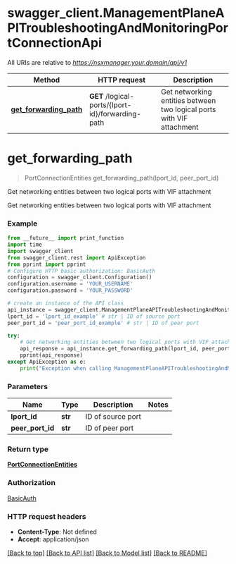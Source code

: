# swagger_client.ManagementPlaneAPITroubleshootingAndMonitoringPortConnectionApi

All URIs are relative to *https://nsxmanager.your.domain/api/v1*

Method | HTTP request | Description
------------- | ------------- | -------------
[**get_forwarding_path**](ManagementPlaneAPITroubleshootingAndMonitoringPortConnectionApi.md#get_forwarding_path) | **GET** /logical-ports/{lport-id}/forwarding-path | Get networking entities between two logical ports with VIF attachment

# **get_forwarding_path**
> PortConnectionEntities get_forwarding_path(lport_id, peer_port_id)

Get networking entities between two logical ports with VIF attachment

Get networking entities between two logical ports with VIF attachment

### Example
```python
from __future__ import print_function
import time
import swagger_client
from swagger_client.rest import ApiException
from pprint import pprint
# Configure HTTP basic authorization: BasicAuth
configuration = swagger_client.Configuration()
configuration.username = 'YOUR_USERNAME'
configuration.password = 'YOUR_PASSWORD'

# create an instance of the API class
api_instance = swagger_client.ManagementPlaneAPITroubleshootingAndMonitoringPortConnectionApi(swagger_client.ApiClient(configuration))
lport_id = 'lport_id_example' # str | ID of source port
peer_port_id = 'peer_port_id_example' # str | ID of peer port

try:
    # Get networking entities between two logical ports with VIF attachment
    api_response = api_instance.get_forwarding_path(lport_id, peer_port_id)
    pprint(api_response)
except ApiException as e:
    print("Exception when calling ManagementPlaneAPITroubleshootingAndMonitoringPortConnectionApi->get_forwarding_path: %s\n" % e)
```

### Parameters

Name | Type | Description  | Notes
------------- | ------------- | ------------- | -------------
 **lport_id** | **str**| ID of source port | 
 **peer_port_id** | **str**| ID of peer port | 

### Return type

[**PortConnectionEntities**](PortConnectionEntities.md)

### Authorization

[BasicAuth](../README.md#BasicAuth)

### HTTP request headers

 - **Content-Type**: Not defined
 - **Accept**: application/json

[[Back to top]](#) [[Back to API list]](../README.md#documentation-for-api-endpoints) [[Back to Model list]](../README.md#documentation-for-models) [[Back to README]](../README.md)

